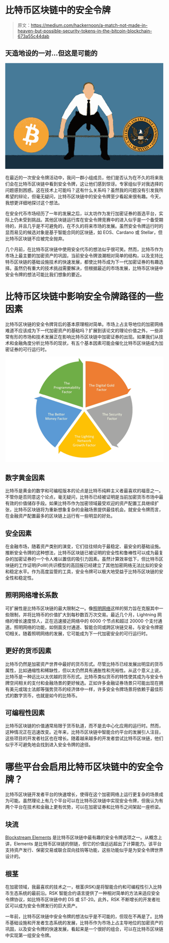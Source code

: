 # 比特币区块链中的安全令牌

> 原文：<https://medium.com/hackernoon/a-match-not-made-in-heaven-but-possible-security-tokens-in-the-bitcoin-blockchain-673a55c44dab>

## 天造地设的一对…但这是可能的

![](img/9a3412856de043ce9cd07d79f6fec863.png)

在最近的一次安全令牌活动中，我问一群小组成员，他们是否认为在不久的将来我们会在比特币区块链中看到安全令牌，这让他们感到惊讶。专家组似乎对我选择的问题感到困惑。这在技术上可能吗？这有什么关系吗？虽然我的问题没有引发我所希望的辩论，但毫无疑问，比特币区块链中的安全令牌至少看起来很有趣。今天，我想更详细地探讨这个想法。

在安全代币市场经历了一年的发展之后，以太坊作为发行加密证券的首选平台，实际上仍未受到挑战。其他区块链运行库在安全令牌竞赛中的进入似乎是一个备受期待的，并且几乎是不可避免的，在不久的将来市场的发展。虽然安全令牌运行时的显而易见的候选对象是基于智能合同的区块链，如 EOS、Cardano 或 Stellar，但比特币区块链不应被完全抛弃。

几个月前，在比特币区块链中使用安全代币的想法似乎很可笑。然而，比特币作为市场上最主要的加密资产的巩固，当前安全令牌浪潮相对简单的结构，以及支持比特币区块链的基础设施技术的快速发展，都使比特币成为下一代加密证券的有趣选择。虽然仍有重大的技术挑战需要解决，但根据最近的市场发展，比特币区块链中安全令牌的想法可能比我们想象的要近。

# 比特币区块链中影响安全令牌路径的一些因素

比特币区块链的安全令牌背后的基本原理相对简单。市场上占主导地位的加密网络难道不应该成为下一代加密资产的基础吗？扩展到该论文的理论价值之外，一些非常有形的市场和技术发展正在影响比特币区块链中加密证券的出现。如果我们从技术和金融角度分析比特币的现状，有五个基本因素可能会催化比特币区块链成为加密证券的可行运行时。

![](img/425fcfb122ae16bb10467b5a817e33c0.png)

## 数字黄金因素

比特币是黄金的数字和可编程版本的论点是比特币纯粹主义者最喜欢的福音之一。不管你是否同意这个论点，毫无疑问，比特币已经被证明是当前加密货币市场中最有效的价值储存手段。如果比特币作为加密领域最受欢迎的资产配置工具继续扩张，比特币区块链将为重新想象复杂的金融场景提供最佳机会。就安全令牌而言，在金融资产配置最多的区块链上运行有一些明显的好处。

## 安全因素

在金融市场，随着资产类别的演变，它们往往倾向于最稳定、最安全的基础设施。推断安全令牌的这种想法，比特币区块链已被证明的安全性和鲁棒性可以成为最复杂的加密证券的一个令人难以置信的吸引力因素。虽然计算效率低下，但比特币区块链的工作证明(PoW)共识模型的高回报已经建立了其他加密网络无法比拟的安全和稳定水平。作为高度监管的工具，安全令牌可以极大地受益于比特币区块链的安全性和稳定性。

## 照明网络增长系数

可扩展性是比特币区块链的最大限制之一。像[照明网络](https://lightning.network/)这样的努力旨在克服其中一些限制，并将比特币的价值扩大到每秒数百万次交易。最近几个月，Lightning 网络的增长速度惊人，正在迅速接近网络中的 6000 个节点和超过 20000 个支付通道。照明网络的功能，如侧面支付通道、智能合同或跨区块链交易，与安全令牌密切相关。随着照明网络的发展，它可能成为下一代加密安全的可行运行时。

## 更好的货币因素

比特币仍然是加密资产世界中最好的货币形式。尽管比特币已经发展出明显的货币属性，比如通缩性和稀缺性，但以太仍然具有通胀性和充裕性。从这个意义上说，比特币是一种远比以太优越的货币形式。比特币类似货币的特性使其成为与安全令牌空间相关的支付和金融场景的更好候选。正如许多金融证券场景只可能出现在拥有美元或瑞士法郎等强势货币的经济体中一样，许多安全令牌场景将依赖于最佳形式的数字货币，也就是如今的比特币。

## 可编程性因素

比特币区块链的价值通常局限于货币轨道，而不是去中心化应用的运行时。然而，这种情况正在迅速改变。近年来，比特币区块链中智能合约平台的发展引人注目，这些项目的开发者社区也在增长。随着越来越多的开发者尝试比特币区块链，他们似乎不可避免地会找到进入安全令牌的途径。

# 哪些平台会启用比特币区块链中的安全令牌？

比特币区块链开发者平台的快速增长，使得在这个加密网络上运行更复杂的场景成为可能。虽然理论上有几个平台可以在比特币区块链中实现安全令牌，但我认为有两个平台在技术和金融上更有优势，可以在加密证券和比特币之间架起一座桥梁。

## 块流

[Blockstream Elements](https://blockstream.com/elements/) 是比特币区块链中最有趣的安全令牌选项之一。从概念上讲，Elements 是比特币区块链的侧链，但它的价值远远超出了计算能力。该平台支持资产发行、保密交易或联合双向挂钩等功能，这些功能似乎是为安全令牌世界设计的。

## 根茎

在加密领域，我最喜欢的技术之一，根茎(RSK)是将智能合约和可编程性引入比特币生态系统的最前沿。RSK 智能合约语言提供了一种相对简单的方法来适应安全令牌协议，如比特币区块链中的 DS 或 ST-20。此外，RSK 不断增长的开发者社区可以成为安全令牌发行的巨大资产。

一年前，比特币区块链中安全令牌的想法似乎是不可能的，但现在不再是了。比特币基础设施和开发者生态系统的发展，比特币作为市场上占主导地位的加密资产的巩固，以及安全令牌的快速发展，看起来是一个很好的组合，可以在比特币区块链中实现第一组安全令牌。